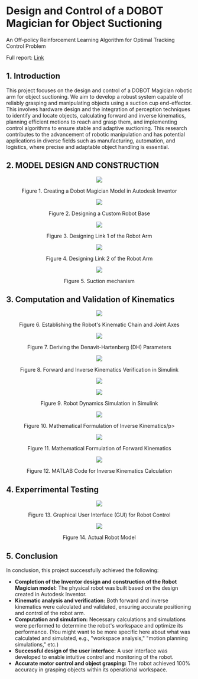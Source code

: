 # Design and Control of a DOBOT Magician for Object Suctioning

An Off-policy Reinforcement Learning Algorithm for Optimal Tracking Control Problem

Full report: [Link](https://drive.google.com/drive/folders/1paShYH4LNmUfNl9dPRv1EbUq-We0ztPf?usp=sharing) 
## 1. Introduction
This project focuses on the design and control of a DOBOT Magician robotic arm for object suctioning. We aim to develop a robust system capable of reliably grasping and manipulating objects using a suction cup end-effector. This involves hardware design and the integration of perception techniques to identify and locate objects, calculating forward and inverse kinematics, planning efficient motions to reach and grasp them, and implementing control algorithms to ensure stable and adaptive suctioning.  This research contributes to the advancement of robotic manipulation and has potential applications in diverse fields such as manufacturing, automation, and logistics, where precise and adaptable object handling is essential.


## 2. MODEL DESIGN AND CONSTRUCTION

<p align="center">
  <img src="https://github.com/user-attachments/assets/9f233989-aefb-48cf-84aa-b211b6af81f6" />
</p>
<p align="center"> Figure 1. Creating a Dobot Magician Model in Autodesk Inventor</p>

<p align="center">
  <img src="https://github.com/user-attachments/assets/cfa810ed-9508-46c4-99a4-8461405431ae" />
</p>
<p align="center"> Figure 2. Designing a Custom Robot Base</p>

<p align="center">
  <img src="https://github.com/user-attachments/assets/f61fa130-ab50-427a-880c-44c74191a18c" />
</p>
<p align="center"> Figure 3. Designing Link 1 of the Robot Arm</p>

<p align="center">
  <img src="https://github.com/user-attachments/assets/a99effe0-afc7-42b2-b12f-78f3e77e88a2" />
</p>
<p align="center"> Figure 4. Designing Link 2 of the Robot Arm</p>

<p align="center">
  <img src="https://github.com/user-attachments/assets/c9825790-abbe-414b-ac7d-a33818015bc1" />
</p>
<p align="center"> Figure 5. Suction mechanism</p>

## 3. Computation and Validation of Kinematics

<p align="center">
  <img src="https://github.com/user-attachments/assets/6f5ab98b-e53b-499d-b881-c58709f4b4fc" />
</p>
<p align="center"> Figure 6. Establishing the Robot's Kinematic Chain and Joint Axes</p>

<p align="center">
  <img src="https://github.com/user-attachments/assets/b2d99121-80ab-4e21-b98b-0ca3eecab09b" />
</p>
<p align="center"> Figure 7. Deriving the Denavit-Hartenberg (DH) Parameters</p>

<p align="center">
  <img src="https://github.com/user-attachments/assets/8ca690c0-ab1c-459a-ad54-24266d033b5e" />
</p>
<p align="center"> Figure 8. Forward and Inverse Kinematics Verification in Simulink</p>

<p align="center">
  <img src="https://github.com/user-attachments/assets/5e1e7047-c36a-43ce-9c4d-2391ec3f6adb" />
</p>


<p align="center">
  <img src="https://github.com/user-attachments/assets/9d3c6e18-0097-4895-a5de-ae2f425bd6a5" />
</p>
<p align="center"> Figure 9. Robot Dynamics Simulation in Simulink</p>


<p align="center">
  <img src="https://github.com/user-attachments/assets/5abea4f7-1a4c-43cc-bbad-54ca20ea9978" />
</p>
<p align="center"> Figure 10. Mathematical Formulation of Inverse Kinematics/p>


<p align="center">
  <img src="https://github.com/user-attachments/assets/7d343bb4-19d6-4460-a6a0-6363d0cee06f" />
</p>
<p align="center"> Figure 11. Mathematical Formulation of Forward Kinematics</p>


<p align="center">
  <img src="https://github.com/user-attachments/assets/942171ff-16a6-4876-b11e-401e24bb0ed7" />
</p>
<p align="center"> Figure 12. MATLAB Code for Inverse Kinematics Calculation</p>


## 4. Experrimental Testing

<p align="center">
  <img src="https://github.com/user-attachments/assets/a5947a62-cb73-4e02-bd11-48bfb37321a3" />
</p>
<p align="center"> Figure 13. Graphical User Interface (GUI) for Robot Control</p>

<p align="center">
  <img src="https://github.com/user-attachments/assets/48db4cf6-ab5e-4261-8641-c55a402b37e7" />
</p>
<p align="center"> Figure 14. Actual Robot Model</p>

## 5. Conclusion

In conclusion, this project successfully achieved the following:

* **Completion of the Inventor design and construction of the Robot Magician model:** The physical robot was built based on the design created in Autodesk Inventor.
* **Kinematic analysis and verification:** Both forward and inverse kinematics were calculated and validated, ensuring accurate positioning and control of the robot arm.
* **Computation and simulation:** Necessary calculations and simulations were performed to determine the robot's workspace and optimize its performance. (You might want to be more specific here about what was calculated and simulated, e.g., "workspace analysis," "motion planning simulations," etc.)
* **Successful design of the user interface:** A user interface was developed to enable intuitive control and monitoring of the robot.
* **Accurate motor control and object grasping:** The robot achieved 100% accuracy in grasping objects within its operational workspace.








